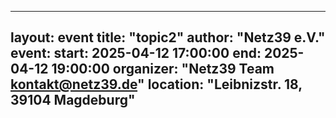 <!-- event imported from discord manual changes may be overwritten -->
---
 
layout: event
title: "topic2"
author: "Netz39 e.V." 
event:
  start: 2025-04-12 17:00:00 
  end:   2025-04-12 19:00:00 
  organizer: "Netz39 Team <kontakt@netz39.de>" 
  location: "Leibnizstr. 18, 39104 Magdeburg"
 ---